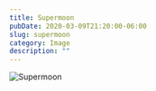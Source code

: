 ```yaml
---
title: Supermoon
pubDate: 2020-03-09T21:20:00-06:00
slug: supermoon
category: Image
description: ""
---
```


![Supermoon](https://cdn.thantzinoo.net/images/Supermoon.png)
